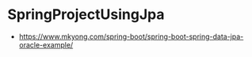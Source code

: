 # SpringProjectUsingJpa
* https://www.mkyong.com/spring-boot/spring-boot-spring-data-jpa-oracle-example/
